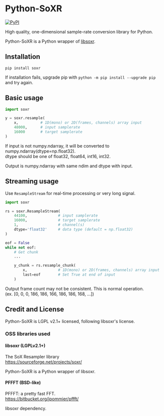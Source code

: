 # Python-SoXR

[![PyPI](https://img.shields.io/pypi/v/soxr.svg)](https://pypi.org/project/soxr/)

High quality, one-dimensional sample-rate conversion library for Python.

Python-SoXR is a Python wrapper of [libsoxr](https://sourceforge.net/projects/soxr/).


## Installation

```
pip install soxr
```

If installation fails, upgrade pip with `python -m pip install --upgrade pip` and try again.


## Basic usage

```python
import soxr

y = soxr.resample(
    x,          # 1D(mono) or 2D(frames, channels) array input
    48000,      # input samplerate
    16000       # target samplerate
)
```
If input is not numpy.ndarray, it will be converted to numpy.ndarray(dtype=np.float32).  
dtype should be one of float32, float64, int16, int32.

Output is numpy.ndarray with same ndim and dtype with input.


## Streaming usage

Use `ResampleStream` for real-time processing or very long signal.

```python
import soxr

rs = soxr.ResampleStream(
    44100,              # input samplerate
    16000,              # target samplerate
    1,                  # channel(s)
    dtype='float32'     # data type (default = np.float32)
)

eof = False
while not eof:
    # Get chunk
    ...

    y_chunk = rs.resample_chunk(
        x,              # 1D(mono) or 2D(frames, channels) array input
        last=eof        # Set True at end of input
    )
```

Output frame count may not be consistent. This is normal operation.  
(ex. [0, 0, 0, 186, 186, 166, 186, 186, 168, ...])


## Credit and License

Python-SoXR is LGPL v2.1+ licensed, following libsoxr's license.

### OSS libraries used

#### libsoxr (LGPLv2.1+)
The SoX Resampler library  
https://sourceforge.net/projects/soxr/

Python-SoXR is a Python wrapper of libsoxr.

#### PFFFT (BSD-like)
PFFFT: a pretty fast FFT.  
https://bitbucket.org/jpommier/pffft/  

libsoxr dependency.
